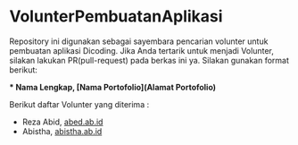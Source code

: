 # VolunterPembuatanAplikasi
Repository ini digunakan sebagai sayembara pencarian volunter untuk pembuatan aplikasi Dicoding. Jika Anda tertarik untuk menjadi Volunter, silakan lakukan PR(pull-request) pada berkas ini ya. Silakan gunakan format berikut:

**\* Nama Lengkap, [Nama Portofolio](Alamat Portofolio)**

Berikut daftar Volunter yang diterima :

* Reza Abid, [abed.ab.id](https://abed.ab.id)
* Abistha, [abistha.ab.id](https://abistha.ab.id)
